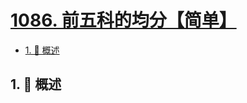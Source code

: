 # [1086. 前五科的均分【简单】](https://github.com/Tdahuyou/TNotes.leetcode/tree/main/notes/1086.%20%E5%89%8D%E4%BA%94%E7%A7%91%E7%9A%84%E5%9D%87%E5%88%86%E3%80%90%E7%AE%80%E5%8D%95%E3%80%91)

<!-- region:toc -->

- [1. 📝 概述](#1--概述)

<!-- endregion:toc -->

## 1. 📝 概述
